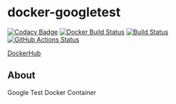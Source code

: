 # docker-googletest


[![Codacy Badge](https://api.codacy.com/project/badge/Grade/e44a06fa5dfa4b35bc457714a4e1161a)](https://app.codacy.com/app/srz-zumix/docker-googletest?utm_source=github.com&utm_medium=referral&utm_content=srz-zumix/docker-googletest&utm_campaign=Badge_Grade_Dashboard)
[![Docker Build Status](https://img.shields.io/docker/build/srzzumix/googletest.svg)](https://hub.docker.com/r/srzzumix/googletest/)
[![Build Status](https://travis-ci.org/srz-zumix/docker-googletest.svg?branch=master)](https://travis-ci.org/srz-zumix/docker-googletest)
[![GitHub Actions Status](https://github.com/srz-zumix/docker-googletest/workflows/Exsample/badge.svg?branch=master)](https://github.com/srz-zumix/docker-googletest/actions)


[DockerHub](https://hub.docker.com/r/srzzumix/googletest/)

## About

Google Test Docker Container

